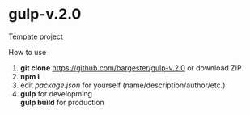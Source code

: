 # gulp-v.2.0
Tempate project

How to use
1. <b>git clone</b> https://github.com/bargester/gulp-v.2.0 or download ZIP
2. <b>npm i</b>
3. edit <i>package.json</i> for yourself (name/description/author/etc.)
4. <b>gulp</b>        for developming <br>
   <b>gulp build</b>  for production
